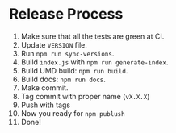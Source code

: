 # Release Process

1. Make sure that all the tests are green at CI.
2. Update `VERSION` file.
3. Run `npm run sync-versions`.
4. Build `index.js` with `npm run generate-index`.
5. Build UMD build: `npm run build`.
6. Build docs: `npm run docs`.
7. Make commit.
8. Tag commit with proper name (`vX.X.X`)
9. Push with tags
10. Now you ready for `npm publush`
11. Done!
